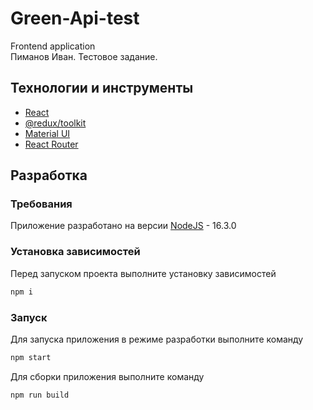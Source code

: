 # Green-Api-test
Frontend application\
Пиманов Иван. Тестовое задание.

## Технологии и инструменты
- [React](https://reactjs.org/)
- [@redux/toolkit](https://redux-toolkit.js.org/)
- [Material UI](https://mui.com/)
- [React Router](https://reactrouter.com/)

## Разработка

### Требования
Приложение разработано на версии [NodeJS](https://nodejs.org/) - 16.3.0

### Установка зависимостей
Перед запуском проекта выполните установку зависимостей
```sh
npm i
```

### Запуск
Для запуска приложения в режиме разработки выполните команду
```sh
npm start
```
Для сборки приложения выполните команду
```sh
npm run build
```
